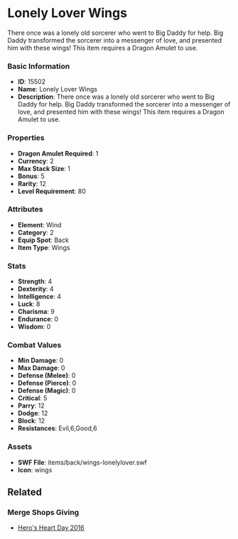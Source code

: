 # Lonely Lover Wings

There once was a lonely old sorcerer who went to Big Daddy for help. Big Daddy transformed the sorcerer into a messenger of love, and presented him with these wings! This item requires a Dragon Amulet to use.

### Basic Information

- **ID**: 15502
- **Name**: Lonely Lover Wings
- **Description**: There once was a lonely old sorcerer who went to Big Daddy for help. Big Daddy transformed the sorcerer into a messenger of love, and presented him with these wings! This item requires a Dragon Amulet to use.

### Properties

- **Dragon Amulet Required**: 1
- **Currency**: 2
- **Max Stack Size**: 1
- **Bonus**: 5
- **Rarity**: 12
- **Level Requirement**: 80

### Attributes

- **Element**: Wind
- **Category**: 2
- **Equip Spot**: Back
- **Item Type**: Wings

### Stats

- **Strength**: 4
- **Dexterity**: 4
- **Intelligence**: 4
- **Luck**: 8
- **Charisma**: 9
- **Endurance**: 0
- **Wisdom**: 0

### Combat Values

- **Min Damage**: 0
- **Max Damage**: 0
- **Defense (Melee)**: 0
- **Defense (Pierce)**: 0
- **Defense (Magic)**: 0
- **Critical**: 5
- **Parry**: 12
- **Dodge**: 12
- **Block**: 12
- **Resistances**: Evil,6,Good,6

### Assets

- **SWF File**: items/back/wings-lonelylover.swf
- **Icon**: wings

## Related

### Merge Shops Giving

- [Hero's Heart Day 2016](../merge-shops/245-hero-s-heart-day-2016.md)

